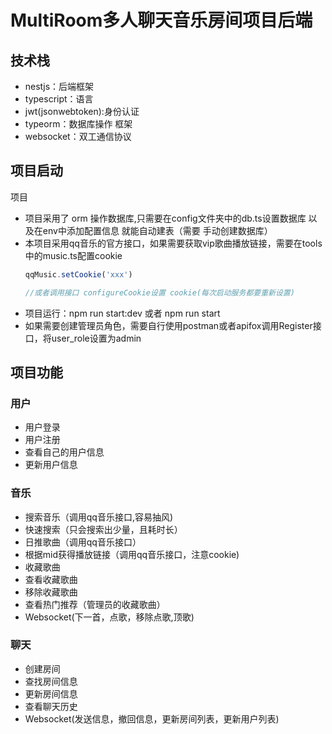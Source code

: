 # MultiRoom多人聊天音乐房间项目后端 

## 技术栈
* nestjs：后端框架
* typescript：语言
* jwt(jsonwebtoken):身份认证
* typeorm：数据库操作 框架
* websocket：双工通信协议
  
## 项目启动
项目
* 项目采用了 orm 操作数据库,只需要在config文件夹中的db.ts设置数据库 以及在env中添加配置信息 就能自动建表（需要 手动创建数据库）
* 本项目采用qq音乐的官方接口，如果需要获取vip歌曲播放链接，需要在tools中的music.ts配置cookie
  ```js
  qqMusic.setCookie('xxx')

  //或者调用接口 configureCookie设置 cookie(每次启动服务都要重新设置)
  ```
* 项目运行：npm run start:dev 或者 npm run start
* 如果需要创建管理员角色，需要自行使用postman或者apifox调用Register接口，将user_role设置为admin

## 项目功能
### 用户
* 用户登录
* 用户注册
* 查看自己的用户信息
* 更新用户信息
  
### 音乐
* 搜索音乐（调用qq音乐接口,容易抽风)
* 快速搜索（只会搜索出少量，且耗时长）
* 日推歌曲（调用qq音乐接口）
* 根据mid获得播放链接（调用qq音乐接口，注意cookie)
* 收藏歌曲
* 查看收藏歌曲
* 移除收藏歌曲
* 查看热门推荐（管理员的收藏歌曲）
* Websocket(下一首，点歌，移除点歌,顶歌)

### 聊天 
* 创建房间
* 查找房间信息
* 更新房间信息
* 查看聊天历史
* Websocket(发送信息，撤回信息，更新房间列表，更新用户列表)